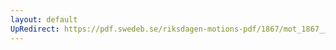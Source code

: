 ```yaml
---
layout: default
UpRedirect: https://pdf.swedeb.se/riksdagen-motions-pdf/1867/mot_1867__ak__00166.pdf
---
```

